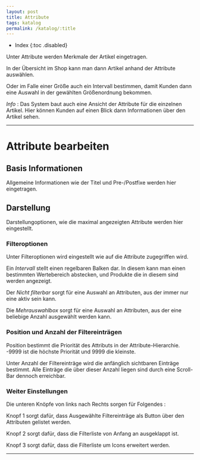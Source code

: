 ```yaml
---
layout: post
title: Attribute
tags: katalog
permalink: /katalog/:title
---
```


+ Index
{:toc .disabled}

Unter Attribute werden Merkmale der Artikel eingetragen.

In der Übersicht im Shop kann man dann Artikel anhand der Attribute auswählen.

Oder im Falle einer Größe auch ein Intervall bestimmen, damit Kunden dann eine Auswahl in der gewählten Größenordnung bekommen.

*Info* : Das System baut auch eine Ansicht der Attribute für die einzelnen Artikel. 
Hier können Kunden auf einen Blick dann Informationen über den Artikel sehen.

---

# Attribute bearbeiten

## Basis Informationen

Allgemeine Informationen wie der Titel und Pre-/Postfixe werden hier eingetragen.

## Darstellung

Darstellungoptionen, wie die maximal angezeigten Attribute werden hier eingestellt.

### Filteroptionen

Unter Filteroptionen wird eingestellt wie auf die Attribute zugegriffen wird.

Ein *Intervall* stellt einen regelbaren Balken dar. In diesem kann man einen bestimmten Wertebereich abstecken, und Produkte die in diesem sind werden angezeigt.

Der *Nicht filterbar* sorgt für eine Auswahl an Attributen, aus der immer nur eine aktiv sein kann.

Die *Mehrauswahlbox* sorgt für eine Auswahl an Attributen, aus der eine beliebige Anzahl ausgewählt werden kann.

### Position und Anzahl der Filtereinträgen

Position bestimmt die Priorität des Attributs in der Attribute-Hierarchie.
-9999 ist die höchste Priorität und 9999 die kleinste.

Unter Anzahl der Filtereinträge wird die anfänglich sichtbaren Einträge bestimmt.
Alle Einträge die über dieser Anzahl liegen sind durch eine Scroll-Bar dennoch erreichbar.

### Weiter Einstellungen

Die unteren Knöpfe von links nach Rechts sorgen für Folgendes :

Knopf 1 sorgt dafür, dass Ausgewählte Filtereinträge als Button über den Attributen gelistet werden.

Knopf 2 sorgt dafür, dass die Filterliste von Anfang an ausgeklappt ist.
 
Knopf 3 sorgt dafür, dass die Filterliste um Icons erweitert werden.

---


